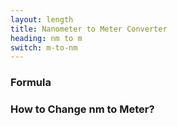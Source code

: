 ```yaml
---
layout: length
title: Nanometer to Meter Converter
heading: nm to m
switch: m-to-nm
---
```


<script>
  selectInput[0].selected = true
  selectOutput[7].selected = true
</script>

### Formula
<p id="formula"></p>

### How to Change nm to Meter?
